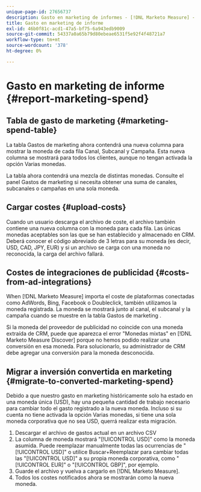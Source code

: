 ```yaml
---
unique-page-id: 27656737
description: Gasto en marketing de informes - [!DNL Marketo Measure] - Documentación del producto
title: Gasto en marketing de informe
exl-id: 46b0f81c-acd1-47a5-bf75-6a943edb9009
source-git-commit: 54337a0a65b79d80ebeae6531f5e92f4f48721a7
workflow-type: tm+mt
source-wordcount: '378'
ht-degree: 0%

---
```


# Gasto en marketing de informe {#report-marketing-spend}

## Tabla de gasto de marketing {#marketing-spend-table}

La tabla Gastos de marketing ahora contendrá una nueva columna para mostrar la moneda de cada fila Canal, Subcanal y Campaña. Esta nueva columna se mostrará para todos los clientes, aunque no tengan activada la opción Varias monedas.

La tabla ahora contendrá una mezcla de distintas monedas. Consulte el panel Gastos de marketing si necesita obtener una suma de canales, subcanales o campañas en una sola moneda.

## Cargar costes {#upload-costs}

Cuando un usuario descarga el archivo de coste, el archivo también contiene una nueva columna con la moneda para cada fila. Las únicas monedas aceptables son las que se han establecido y almacenado en CRM. Deberá conocer el código abreviado de 3 letras para su moneda (es decir, USD, CAD, JPY, EUR) y si un archivo se carga con una moneda no reconocida, la carga del archivo fallará.

## Costes de integraciones de publicidad {#costs-from-ad-integrations}

When [!DNL Marketo Measure] importa el coste de plataformas conectadas como AdWords, Bing, Facebook o Doubleclick, también utilizamos la moneda registrada. La moneda se mostrará junto al canal, el subcanal y la campaña cuando se muestre en la tabla Gastos de marketing .

Si la moneda del proveedor de publicidad no coincide con una moneda extraída de CRM, puede que aparezca el error &quot;Monedas mixtas&quot; en [!DNL Marketo Measure Discover] porque no hemos podido realizar una conversión en esa moneda. Para solucionarlo, su administrador de CRM debe agregar una conversión para la moneda desconocida.

## Migrar a inversión convertida en marketing {#migrate-to-converted-marketing-spend}

Debido a que nuestro gasto en marketing históricamente solo ha estado en una moneda única (USD), hay una pequeña cantidad de trabajo necesario para cambiar todo el gasto registrado a la nueva moneda. Incluso si su cuenta no tiene activada la opción Varias monedas, si tiene una sola moneda corporativa que no sea USD, querrá realizar esta migración.

1. Descargar el archivo de gastos actual en un archivo CSV
1. La columna de moneda mostrará &quot;[!UICONTROL USD]&quot; como la moneda asumida. Puede reemplazar manualmente todas las ocurrencias de &quot;[!UICONTROL USD]&quot; o utilice Buscar+Reemplazar para cambiar todas las &quot;[!UICONTROL USD]&quot; a su propia moneda corporativa, como &quot;[!UICONTROL EUR]&quot; o &quot;[!UICONTROL GBP]&quot;, por ejemplo.
1. Guarde el archivo y vuelva a cargarlo en [!DNL Marketo Measure].
1. Todos los costes notificados ahora se mostrarán como la nueva moneda.
